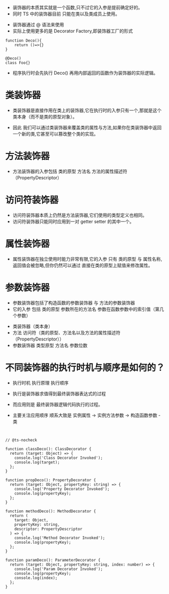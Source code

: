 - 装饰器的本质其实就是一个函数,只不过它的入参是提前确定好的。
- 同时 TS 中的装饰器目前 只能在类以及类成员上使用。

* 装饰器通过 @ 语法来使用
* 实际上使用更多的是 Decorator Factory,即装饰器工厂的形式

```
function Deco(){
    return ()=>{}
}

@Deco()
class Foo{}

```

- 程序执行时会先执行 Deco() 再用内部返回的函数作为装饰器的实际逻辑。

# 类装饰器

- 类装饰器是直接作用在类上的装饰器,它在执行时的入参只有一个,那就是这个类本身（而不是类的原型对象）。

* 因此 我们可以通过类装饰器来覆盖类的属性与方法,如果你在类装饰器中返回一个新的类,它甚至可以篡改整个类的实现。

# 方法装饰器

- 方法装饰器的入参包括 类的原型 方法名 方法的属性描述符（PropertyDescriptor）

# 访问符装饰器

- 访问符装饰器本质上仍然是方法装饰器,它们使用的类型定义也相同。
- 访问符装饰器只能同时应用到一对 getter setter 的其中一个。

# 属性装饰器

- 属性装饰器在独立使用时能力非常有限,它的入参 只有 类的原型 与 属性名称,返回值会被忽略,但你仍然可以通过 直接在类的原型上赋值来修改属性。

# 参数装饰器

- 参数装饰器包括了构造函数的参数装饰器 与 方法的参数装饰器
- 它的入参 包括 类的原型 参数所在的方法名 参数在函数参数中的索引值（第几个参数）

* 类装饰器（类本身）
* 方法 访问符（类的原型、方法名以及方法的属性描述符（PropertyDescriptor））
* 参数装饰器 类型原型 方法名 参数位数

# 不同装饰器的执行时机与顺序是如何的？

- 执行时机 执行原理 执行顺序

* 执行是装饰器求值得到最终装饰器表达式的过程
* 而应用则是 最终装饰器逻辑代码执行的过程。

* 主要关注应用顺序 顺系大致是 实例属性 -> 实例方法参数 -> 构造函数参数 - 类

```


// @ts-nocheck

function classDeco(): ClassDecorator {
  return (target: Object) => {
    console.log('Class Decorator Invoked');
    console.log(target);
  };
}

function propDeco(): PropertyDecorator {
  return (target: Object, propertyKey: string) => {
    console.log('Property Decorator Invoked');
    console.log(propertyKey);
  };
}

function methodDeco(): MethodDecorator {
  return (
    target: Object,
    propertyKey: string,
    descriptor: PropertyDescriptor
  ) => {
    console.log('Method Decorator Invoked');
    console.log(propertyKey);
  };
}

function paramDeco(): ParameterDecorator {
  return (target: Object, propertyKey: string, index: number) => {
    console.log('Param Decorator Invoked');
    console.log(propertyKey);
    console.log(index);
  };
}




```
